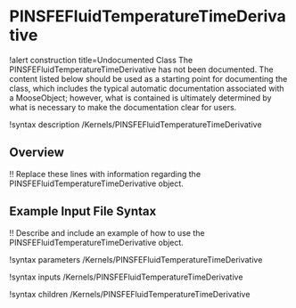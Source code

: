 # PINSFEFluidTemperatureTimeDerivative

!alert construction title=Undocumented Class
The PINSFEFluidTemperatureTimeDerivative has not been documented. The content listed below should be used as a starting point for
documenting the class, which includes the typical automatic documentation associated with a
MooseObject; however, what is contained is ultimately determined by what is necessary to make the
documentation clear for users.

!syntax description /Kernels/PINSFEFluidTemperatureTimeDerivative

## Overview

!! Replace these lines with information regarding the PINSFEFluidTemperatureTimeDerivative object.

## Example Input File Syntax

!! Describe and include an example of how to use the PINSFEFluidTemperatureTimeDerivative object.

!syntax parameters /Kernels/PINSFEFluidTemperatureTimeDerivative

!syntax inputs /Kernels/PINSFEFluidTemperatureTimeDerivative

!syntax children /Kernels/PINSFEFluidTemperatureTimeDerivative
